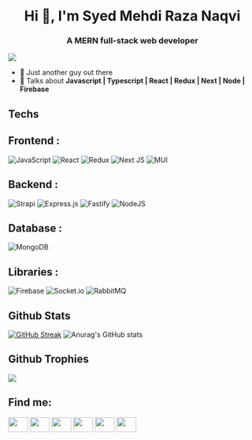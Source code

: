 



  



<h1 align="center">Hi 👋, I'm Syed Mehdi Raza Naqvi</h1>
<h3 align="center">A MERN full-stack web developer</h3>

<!-- <img align="right" alt="Coding" width="400" src="https://abhirajchatterjee.netlify.app/images/hello-transparent-2.gif"> -->

<p align="left"> <img src="https://komarev.com/ghpvc/?username=mehdirazanaqvi&label=Profile%20views&color=0e75b6&style=flat"/> </p>

- 🧍 Just another guy out there
- 💬 Talks about **Javascript | Typescript | React | Redux | Next | Node | Firebase**
<!-- - 📫 Ring me <a href="https://wa.me/+923378058628">  </a>  -->


<h2 align="left">Techs</h2>

<h2 align="left">Frontend : </h2>

![JavaScript](https://img.shields.io/badge/javascript-%23323330.svg?style=for-the-badge&logo=javascript&logoColor=%23F7DF1E)
![React](https://img.shields.io/badge/react-%2320232a.svg?style=for-the-badge&logo=react&logoColor=%2361DAFB)
![Redux](https://img.shields.io/badge/redux-%23593d88.svg?style=for-the-badge&logo=redux&logoColor=white)
![Next JS](https://img.shields.io/badge/Next-black?style=for-the-badge&logo=next.js&logoColor=white)
![MUI](https://img.shields.io/badge/MUI-%230081CB.svg?style=for-the-badge&logo=mui&logoColor=white)

<h2 align="left">Backend : </h2>

![Strapi](https://img.shields.io/badge/strapi-%232E7EEA.svg?style=for-the-badge&logo=strapi&logoColor=white)
![Express.js](https://img.shields.io/badge/express.js-%23404d59.svg?style=for-the-badge&logo=express&logoColor=%2361DAFB)
![Fastify](https://img.shields.io/badge/fastify-%23000000.svg?style=for-the-badge&logo=fastify&logoColor=white)
![NodeJS](https://img.shields.io/badge/node.js-6DA55F?style=for-the-badge&logo=node.js&logoColor=white)

<h2 align="left">Database : </h2>

![MongoDB](https://img.shields.io/badge/MongoDB-%234ea94b.svg?style=for-the-badge&logo=mongodb&logoColor=white)


<h2 align="left">Libraries : </h2>

![Firebase](https://img.shields.io/badge/firebase-%23039BE5.svg?style=for-the-badge&logo=firebase)
![Socket.io](https://img.shields.io/badge/Socket.io-black?style=for-the-badge&logo=socket.io&badgeColor=010101)
![RabbitMQ](https://img.shields.io/badge/Rabbitmq-FF6600?style=for-the-badge&logo=rabbitmq&logoColor=white)








<h2 align="left">Github Stats</h2>

[![GitHub Streak](https://streak-stats.demolab.com?user=mehdirazanaqvi&theme=transparent&hide_border=true)](https://git.io/streak-stats) ![Anurag's GitHub stats](https://github-readme-stats.vercel.app/api?username=mehdirazanaqvi&show_icons=true&theme=transparent)

<!-- [![Top Langs](https://github-readme-stats.vercel.app/api/top-langs/?username=mehdirazanaqvi&theme=transparent)](https://github.com/anuraghazra/github-readme-stats) -->

<h2 align="left">Github Trophies</h2>

![](https://github-profile-trophy.vercel.app/?username=mehdirazanaqvi&theme=monokai&no-frame=false&no-bg=false&margin-w=4)



<h2 align="left">Find me:</h2>

<p align="left">



<a href="https://www.upwork.com/freelancers/~01072941cd9e1b8638" target="blank"><img align="center" src="https://img.icons8.com/ios/50/40C057/upwork.png" height="30" width="40" /></a>
<a href="https://wa.me/+923378058628" target="blank"><img align="center" src="https://img.icons8.com/ios/50/40C057/whatsapp--v1.png" height="30" width="40" /></a>
<a href="https://www.fiverr.com/mehdiraza2000?up_rollout=true" target="blank"><img align="center" src="https://img.icons8.com/ios-filled/50/40C057/fiverr.png" height="30" width="40" /></a>
<a href="https://www.linkedin.com/in/syed-mehdi-3355601b1/" target="blank"><img align="center" src="https://raw.githubusercontent.com/rahuldkjain/github-profile-readme-generator/master/src/images/icons/Social/linked-in-alt.svg" height="30" width="40" /></a>
<a href="https://www.facebook.com/syedmehdi.razanaqvi.16/" target="blank"><img align="center" src="https://raw.githubusercontent.com/rahuldkjain/github-profile-readme-generator/master/src/images/icons/Social/facebook.svg" height="30" width="40" /></a>
<a href="https://www.instagram.com/i.syed_mehdi/" target="blank"><img align="center" src="https://raw.githubusercontent.com/rahuldkjain/github-profile-readme-generator/master/src/images/icons/Social/instagram.svg" height="30" width="40" /></a>



  


</p>

